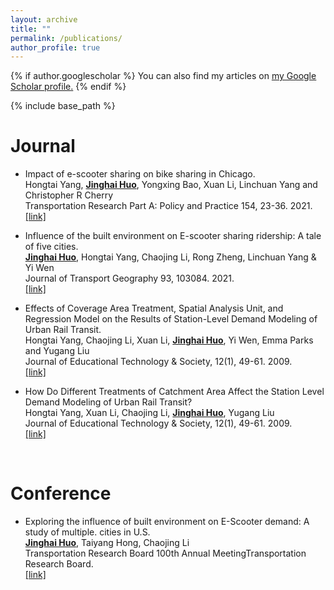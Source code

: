 ```yaml
---
layout: archive
title: ""
permalink: /publications/
author_profile: true
---
```


{% if author.googlescholar %}
  You can also find my articles on <u><a href="{{author.googlescholar}}">my Google Scholar profile</a>.</u>
{% endif %}

{% include base_path %}

Journal
======
* Impact of e-scooter sharing on bike sharing in Chicago. <br>
Hongtai Yang, <strong><U>Jinghai Huo</U></strong>, Yongxing Bao, Xuan Li, Linchuan Yang and Christopher R Cherry  <br> 
Transportation Research Part A: Policy and Practice 154, 23-36. 2021. <br>
<span style="color:#4285F4">[[link]](https://www.sciencedirect.com/science/article/abs/pii/S0965856421002445)</span>

* Influence of the built environment on E-scooter sharing ridership: A tale of five cities. <br>
<strong><U>Jinghai Huo</U></strong>, Hongtai Yang, Chaojing Li, Rong Zheng, Linchuan Yang & Yi Wen <br>
Journal of Transport Geography 93, 103084. 2021. <br>
<span style="color:#4285F4">[[link]](https://www.sciencedirect.com/science/article/abs/pii/S096669232100137X)</span>

* Effects of Coverage Area Treatment, Spatial Analysis Unit, and Regression Model on the Results of Station-Level Demand Modeling of Urban Rail Transit.<br>
Hongtai Yang, Chaojing Li, Xuan Li, <strong><U>Jinghai Huo</U></strong>, Yi Wen, Emma Parks and Yugang Liu<br>
Journal of Educational Technology & Society, 12(1), 49-61. 2009. <br>
<span style="color:#4285F4">[[link]](https://www.hindawi.com/journals/jat/2021/7345807/)</span>

* How Do Different Treatments of Catchment Area Affect the Station Level Demand Modeling of Urban Rail Transit?<br>
Hongtai Yang, Xuan Li, Chaojing Li, <strong><U>Jinghai Huo</U></strong>,  Yugang Liu<br>
Journal of Educational Technology & Society, 12(1), 49-61. 2009. <br>
<span style="color:#4285F4">[[link]](https://www.hindawi.com/journals/jat/2021/2763304/)</span>

<br>

Conference
======
* 	Exploring the influence of built environment on E-Scooter demand: A study of multiple. cities in U.S. <br>
<strong><U>Jinghai Huo</U></strong>, Taiyang Hong, Chaojing Li<br>
Transportation Research Board 100th Annual MeetingTransportation Research Board.<br>
<span style="color:#4285F4">[[link]](https://www.researchgate.net/publication/352537871_Exploring_the_influence_of_built_environment_on_E-Scooter_demand_A_study_of_multiple_cities_in_US)</span>




